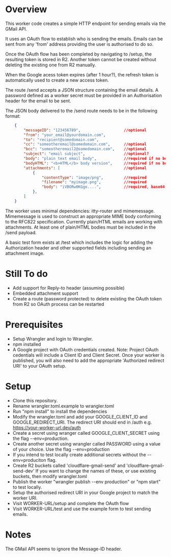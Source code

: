 Overview
========
This worker code creates a simple HTTP endpoint for sending emails via the GMail API.

It uses an OAuth flow to establish who is sending the emails.  Emails can be sent from
any 'from' address providing the user is authorised to do so.

Once the OAuth flow has been completed by navigating to /setup, the resulting token is stored
in R2. Another token cannot be created without deleting the existing one from R2 manually.

When the Google acess token expires (after 1 hour?), the refresh token is automatically
used to create a new access token.

The route /send accepts a JSON structure containing the email details. A password
defined as a worker secret must be provided in an Authorisation header for the email
to be sent.

The JSON body delivered to the /send route needs to be in the following format:  
```JSON
    {  
    	"messageID": "123456789",					//optional  
    	"from": "your_email@yourdomain.com",  
    	"to": "recipient@somedomain.com",				  
    	"cc": "someotheremail@somedomain.com",		//optional  
    	"bcc": "someotheremail2@somedomain.com", 	//optional  
    	"subject": "email subject",					//optional?  
    	"body": "plain text email body",			//required if no bodyHTML  
    	"bodyHTML": "<b>HTML</b> body version",		//required if no body  
    	"attachments": [							//optional  
    		{
    			"contentType": "image/png", 		//required  
    			"filename": "myimage.png",			//required  
    			"body": "iVBORw0KGgo....",			//required, base64 encoded  
    		},  
    	]  
    }  
```

The worker uses minimal dependencies: itty-router and mimemessage.
Mimemessage is used to construct an appropriate MIME body conforming to the RFC822
specification. Currently plain/HTML emails are working with attachments. At least one
of plain/HTML bodies must be included in the /send payload.

A basic test form exists at /test which includes the logic for adding the Authorization
header and other supported fields including sending an attachment image.

Still To do
===========
- Add support for Reply-to header (assuming possible)
- Embedded attachment support
- Create a route (password protected) to delete existing the OAuth token from R2 so OAuth
process can be restarted

Prerequisites
=============
- Setup Wrangler and login to Wrangler.
- npm installed
- A Google project with OAuth credentials created.
Note: Project OAuth cedentials will include a Client ID and Client Secret. Once your worker
is published, you will also need to add the appropriate 'Authorized redirect URI' to your
OAuth setup.

Setup
======
- Clone this repository.
- Rename wrangler.toml.example to wrangler.toml
- Run "npm install" to install the dependencies
- Modify the wrangler.toml and add your GOOGLE_CLIENT_ID and GOOGLE_REDIRECT_URI. The redirect
URI should end in /auth e.g. https://your-worker-url.dev/auth
- Create a secret using wranger called GOOGLE_CLIENT_SECRET using the flag --env=production.
- Create another secret using wrangler called PASSWORD using a value of your choice. Use the
flag --env=production
- If you intend to test locally create additional secrets without the --env=produciton flag.
- Create R2 buckets called 'cloudflare-gmail-send' and 'cloudflare-gmail-send-dev' If
you want to change the names of these, or use existing buckets, then modify wrangler.toml
- Publish the worker "wrangler publish --env production" or "npm start" to test locally.
- Setup the authorised redirect URI in your Google project to match the worker URI.
- Visit WORKER-URL/setup and complete the OAuth flow
- Visit WORKER-URL/test and use the example form to test sending emails.

Notes
=====
The GMail API seems to ignore the Message-ID header.
